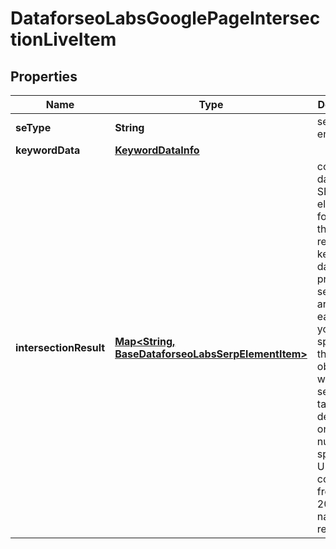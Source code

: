 

# DataforseoLabsGooglePageIntersectionLiveItem


## Properties

| Name | Type | Description | Notes |
|------------ | ------------- | ------------- | -------------|
|**seType** | **String** | search engine type |  [optional] |
|**keywordData** | [**KeywordDataInfo**](KeywordDataInfo.md) |  |  [optional] |
|**intersectionResult** | [**Map&lt;String, BaseDataforseoLabsSerpElementItem&gt;**](BaseDataforseoLabsSerpElementItem.md) | contains data on the SERP elements found for the returned keyword data will be provided in separate arrays for each URL you specified in the pages object when setting a task; depending on the number of specified URLs, it can contain from 1 to 20 arrays named respectively |  [optional] |



